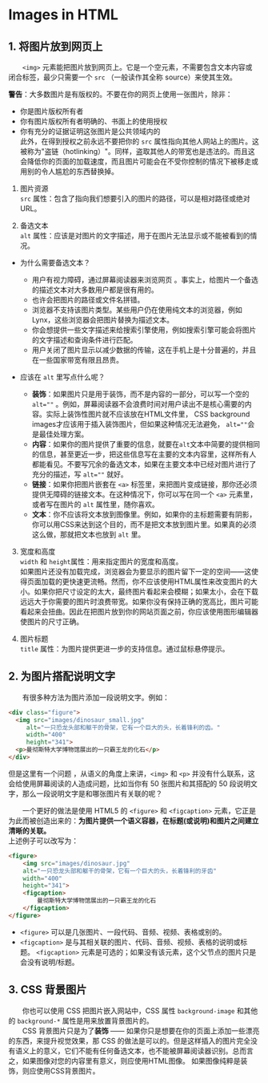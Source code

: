 # Images in HTML
## 1. 将图片放到网页上
&emsp;&emsp;`<img>` 元素能把图片放到网页上。它是一个空元素，不需要包含文本内容或
闭合标签，最少只需要一个 `src` （一般读作其全称 source）来使其生效。

**警告**：大多数图片是有版权的。不要在你的网页上使用一张图片，除非：
- 你是图片版权所有者
- 你有图片版权所有者明确的、书面上的使用授权
- 你有充分的证据证明这张图片是公共领域内的  
此外，在得到授权之前永远不要把你的 `src` 属性指向其他人网站上的图片。这被称为"盗链（hotlinking）"。同样，盗取其他人的带宽也是违法的。而且这会降低你的页面的加载速度，而且图片可能会在不受你控制的情况下被移走或用别的令人尴尬的东西替换掉。

1. 图片资源  
`src` 属性：包含了指向我们想要引入的图片的路径，可以是相对路径或绝对URL。

2. 备选文本  
`alt` 属性：应该是对图片的文字描述，用于在图片无法显示或不能被看到的情况。
+ 为什么需要备选文本？
    - 用户有视力障碍，通过屏幕阅读器来浏览网页 。事实上，给图片一个备选的描述文本对大多数用户都是很有用的。
    - 也许会把图片的路径或文件名拼错。
    - 浏览器不支持该图片类型。某些用户仍在使用纯文本的浏览器，例如 Lynx，这些浏览器会把图片替换为描述文本。
    - 你会想提供一些文字描述来给搜索引擎使用，例如搜索引擎可能会将图片的文字描述和查询条件进行匹配。
    - 用户关闭了图片显示以减少数据的传输，这在手机上是十分普遍的，并且在一些国家带宽有限且昂贵。

+ 应该在 `alt` 里写点什么呢？
    - **装饰**：如果图片只是用于装饰，而不是内容的一部分，可以写一个空的 `alt=""` 。例如，屏幕阅读器不会浪费时间对用户读出不是核心需要的内容。实际上装饰性图片就不应该放在HTML文件里， CSS background images才应该用于插入装饰图片，但如果这种情况无法避免， `alt=""`会是最佳处理方案。
    - **内容**：如果你的图片提供了重要的信息，就要在`alt`文本中简要的提供相同的信息，甚至更近一步，把这些信息写在主要的文本内容里，这样所有人都能看见。不要写冗余的备选文本，如果在主要文本中已经对图片进行了充分的描述，写 `alt=""` 就好。
    - **链接**：如果你把图片嵌套在 `<a>` 标签里，来把图片变成链接，那你还必须提供无障碍的链接文本。在这种情况下，你可以写在同一个 `<a>` 元素里，或者写在图片的 `alt` 属性里，随你喜欢。
    - **文本**：你不应该将文本放到图像里。例如，如果你的主标题需要有阴影，你可以用CSS来达到这个目的，而不是把文本放到图片里。如果真的必须这么做，那就把文本也放到 `alt` 里。

3. 宽度和高度  
`width` 和 `height`属性：用来指定图片的宽度和高度。  
如果图片还没有加载完成，浏览器会为要显示的图片留下一定的空间——这使得页面加载的更快速更流畅。然而，你不应该使用HTML属性来改变图片的大小。如果你把尺寸设定的太大，最终图片看起来会模糊；如果太小，会在下载远远大于你需要的图片时浪费带宽。如果你没有保持正确的宽高比，图片可能看起来会扭曲。因此在把图片放到你的网站页面之前，你应该使用图形编辑器使图片的尺寸正确。

4. 图片标题  
`title` 属性：为图片提供更进一步的支持信息。通过鼠标悬停提示。

## 2. 为图片搭配说明文字
&emsp;&emsp;有很多种方法为图片添加一段说明文字。例如：
```html
<div class="figure">
  <img src="images/dinosaur_small.jpg"
     alt="一只恐龙头部和躯干的骨架，它有一个巨大的头，长着锋利的齿。"
     width="400"
     height="341">
  <p>曼彻斯特大学博物馆展出的一只霸王龙的化石</p>
</div>
```
但是这里有一个问题 ，从语义的角度上来讲，`<img>` 和 `<p>` 并没有什么联系，这会给使用屏幕阅读的人造成问题，比如当你有 50 张图片和其搭配的 50 段说明文字，那么一段说明文字是和哪张图片有关联的呢？

&emsp;&emsp;一个更好的做法是使用 HTML5 的 `<figure>` 和 `<figcaption>` 元素，它正是为此而被创造出来的：**为图片提供一个语义容器，在标题(或说明)和图片之间建立清晰的关联。**  
上述例子可以改写为：
```html
<figure>
    <img src="images/dinosaur.jpg"
    alt="一只恐龙头部和躯干的骨架，它有一个巨大的头，长着锋利的牙齿"
    width="400"
    height="341">
    <figcaption>
        曼彻斯特大学博物馆展出的一只霸王龙的化石
    </figcaption>
</figure>
```
- `<figure>` 可以是几张图片、一段代码、音频、视频、表格或别的。
- `<figcaption>` 是与其相关联的图片、代码、音频、视频、表格的说明或标题。 `<figcaption>` 元素是可选的；如果没有该元素，这个父节点的图片只是会没有说明/标题。

## 3. CSS 背景图片
&emsp;&emsp;你也可以使用 CSS 把图片嵌入网站中，CSS 属性 `background-image` 和其他的 `background-*` 属性是用来放置背景图片的。  
&emsp;&emsp;CSS 背景图片只是为了**装饰** —— 如果你只是想要在你的页面上添加一些漂亮的东西，来提升视觉效果，那 CSS 的做法是可以的。但是这样插入的图片完全没有语义上的意义，它们不能有任何备选文本，也不能被屏幕阅读器识别。总而言之，如果图像对您的内容里有意义，则应使用HTML图像。 如果图像纯粹是装饰，则应使用CSS背景图片。